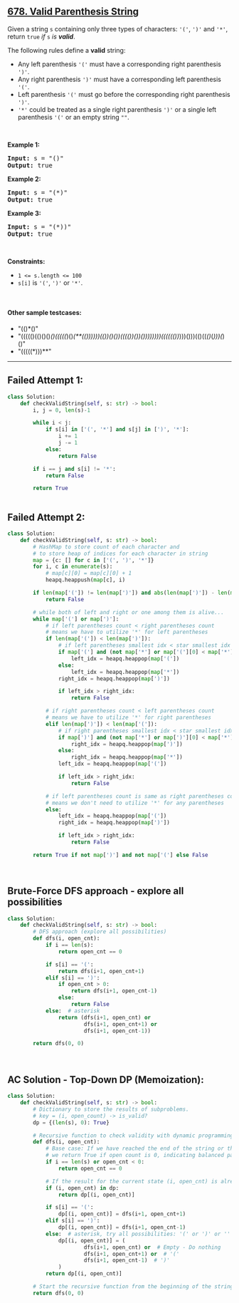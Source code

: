 ## [678. Valid Parenthesis String](https://leetcode.com/problems/valid-parenthesis-string/)

<div class="elfjS" data-track-load="description_content"><p>Given a string <code>s</code> containing only three types of characters: <code>'('</code>, <code>')'</code> and <code>'*'</code>, return <code>true</code> <em>if</em> <code>s</code> <em>is <strong>valid</strong></em>.</p>

<p>The following rules define a <strong>valid</strong> string:</p>

<ul>
	<li>Any left parenthesis <code>'('</code> must have a corresponding right parenthesis <code>')'</code>.</li>
	<li>Any right parenthesis <code>')'</code> must have a corresponding left parenthesis <code>'('</code>.</li>
	<li>Left parenthesis <code>'('</code> must go before the corresponding right parenthesis <code>')'</code>.</li>
	<li><code>'*'</code> could be treated as a single right parenthesis <code>')'</code> or a single left parenthesis <code>'('</code> or an empty string <code>""</code>.</li>
</ul>

<p>&nbsp;</p>
<p><strong class="example">Example 1:</strong></p>
<pre><strong>Input:</strong> s = "()"
<strong>Output:</strong> true
</pre><p><strong class="example">Example 2:</strong></p>
<pre><strong>Input:</strong> s = "(*)"
<strong>Output:</strong> true
</pre><p><strong class="example">Example 3:</strong></p>
<pre><strong>Input:</strong> s = "(*))"
<strong>Output:</strong> true
</pre>
<p>&nbsp;</p>
<p><strong>Constraints:</strong></p>

<ul>
	<li><code>1 &lt;= s.length &lt;= 100</code></li>
	<li><code>s[i]</code> is <code>'('</code>, <code>')'</code> or <code>'*'</code>.</li>
</ul>
</div>

</br>

#### Other sample testcases:
 - "(()*()"
 - "((((()(()()()*()(((((*)()*(**(())))))(())()())(((())())())))))))(((((())*)))()))(()((*()*(*)))(*)()"
 - "(((((*)))**"


<hr/>

## Failed Attempt 1:

```py
class Solution:
    def checkValidString(self, s: str) -> bool:
        i, j = 0, len(s)-1

        while i < j:
            if s[i] in ['(', '*'] and s[j] in [')', '*']:
                i += 1
                j -= 1
            else:
                return False

        if i == j and s[i] != '*':
            return False

        return True
        
```

## Failed Attempt 2:

```py
class Solution:
    def checkValidString(self, s: str) -> bool:
        # HashMap to store count of each character and
        # to store heap of indices for each character in string
        map = {c: [] for c in ['(', ')', '*']}
        for i, c in enumerate(s):
            # map[c][0] = map[c][0] + 1
            heapq.heappush(map[c], i)

        if len(map['(']) != len(map[')']) and abs(len(map[')']) - len(map['('])) > len(map['*']):
            return False

        # while both of left and right or one among them is alive...
        while map['('] or map[')']:
            # if left parentheses count < right parentheses count
            # means we have to utilize '*' for left parentheses
            if len(map['(']) < len(map[')']):
                # if left parentheses smallest idx < star smallest idx
                if map['('] and (not map['*'] or map['('][0] < map['*'][0]):
                    left_idx = heapq.heappop(map['('])
                else:
                    left_idx = heapq.heappop(map['*'])
                right_idx = heapq.heappop(map[')'])

                if left_idx > right_idx:
                    return False

            # if right parentheses count < left parentheses count
            # means we have to utilize '*' for right parentheses
            elif len(map[')']) < len(map['(']):
                # if right parentheses smallest idx < star smallest idx
                if map[')'] and (not map['*'] or map[')'][0] < map['*'][0]):
                    right_idx = heapq.heappop(map[')'])
                else:
                    right_idx = heapq.heappop(map['*'])
                left_idx = heapq.heappop(map['('])

                if left_idx > right_idx:
                    return False

            # if left parentheses count is same as right parentheses count (both balanced)
            # means we don't need to utilize '*' for any parentheses
            else:
                left_idx = heapq.heappop(map['('])
                right_idx = heapq.heappop(map[')'])

                if left_idx > right_idx:
                    return False

        return True if not map[')'] and not map['('] else False
```

</br>

## Brute-Force DFS approach - explore all possibilities

```py
class Solution:
    def checkValidString(self, s: str) -> bool:
        # DFS approach (explore all possibilities)
        def dfs(i, open_cnt):
            if i == len(s):
                return open_cnt == 0

            if s[i] == '(':
                return dfs(i+1, open_cnt+1)
            elif s[i] == ')':
                if open_cnt > 0:
                    return dfs(i+1, open_cnt-1)
                else:
                    return False
            else:  # asterisk
                return (dfs(i+1, open_cnt) or
                        dfs(i+1, open_cnt+1) or
                        dfs(i+1, open_cnt-1))

        return dfs(0, 0)
```

</br>

## AC Solution - Top-Down DP (Memoization):

```py
class Solution:
    def checkValidString(self, s: str) -> bool:
        # Dictionary to store the results of subproblems.
        # key = (i, open_count) -> is_valid?
        dp = {(len(s), 0): True}

        # Recursive function to check validity with dynamic programming (memoization).
        def dfs(i, open_cnt):
            # Base case: If we have reached the end of the string or the open count becomes negative,
            # we return True if open count is 0, indicating balanced parentheses, and False otherwise.
            if i == len(s) or open_cnt < 0:
                return open_cnt == 0

            # If the result for the current state (i, open_cnt) is already calculated, return it.
            if (i, open_cnt) in dp:
                return dp[(i, open_cnt)]

            if s[i] == '(':
                dp[(i, open_cnt)] = dfs(i+1, open_cnt+1)
            elif s[i] == ')':
                dp[(i, open_cnt)] = dfs(i+1, open_cnt-1)
            else:  # asterisk, try all possibilities: '(' or ')' or '' (empty).
                dp[(i, open_cnt)] = (
                        dfs(i+1, open_cnt) or  # Empty - Do nothing
                        dfs(i+1, open_cnt+1) or  # '('
                        dfs(i+1, open_cnt-1)  # ')'
                )
            return dp[(i, open_cnt)]

        # Start the recursive function from the beginning of the string with an open count of 0.
        return dfs(0, 0)
```
